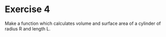 # Exercise 4
Make a function which calculates volume and surface area of a cylinder of radius R and length L. 
